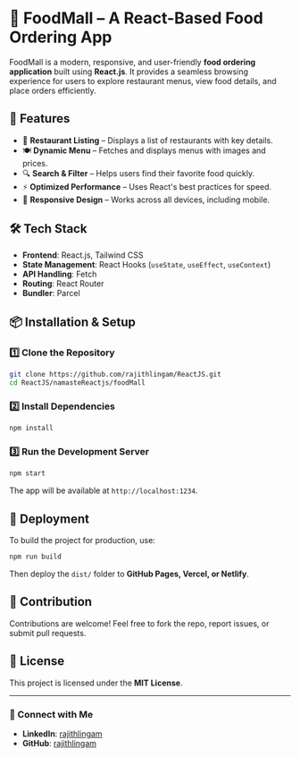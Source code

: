# 🍔 FoodMall – A React-Based Food Ordering App  

FoodMall is a modern, responsive, and user-friendly **food ordering application** built using **React.js**. It provides a seamless browsing experience for users to explore restaurant menus, view food details, and place orders efficiently.  

## 🚀 Features  

- 🏪 **Restaurant Listing** – Displays a list of restaurants with key details.  
- 🍽 **Dynamic Menu** – Fetches and displays menus with images and prices.  
- 🔍 **Search & Filter** – Helps users find their favorite food quickly.  
- ⚡ **Optimized Performance** – Uses React's best practices for speed.  
- 📱 **Responsive Design** – Works across all devices, including mobile.  

## 🛠 Tech Stack  

- **Frontend**: React.js, Tailwind CSS
- **State Management**: React Hooks (`useState`, `useEffect`, `useContext`)  
- **API Handling**: Fetch
- **Routing**: React Router
- **Bundler**: Parcel

## 📦 Installation & Setup  

### 1️⃣ Clone the Repository  
```sh
git clone https://github.com/rajithlingam/ReactJS.git
cd ReactJS/namasteReactjs/foodMall
```

### 2️⃣ Install Dependencies  
```sh
npm install
```

### 3️⃣ Run the Development Server  
```sh
npm start
```
The app will be available at `http://localhost:1234`.

## 🚀 Deployment  

To build the project for production, use:  
```sh
npm run build
```
Then deploy the `dist/` folder to **GitHub Pages, Vercel, or Netlify**.

## 🤝 Contribution  

Contributions are welcome! Feel free to fork the repo, report issues, or submit pull requests.

## 📜 License  

This project is licensed under the **MIT License**.

---

### 🔗 Connect with Me  
- **LinkedIn**: [rajithlingam](https://www.linkedin.com/in/rajithlingam)  
- **GitHub**: [rajithlingam](https://github.com/rajithlingam)